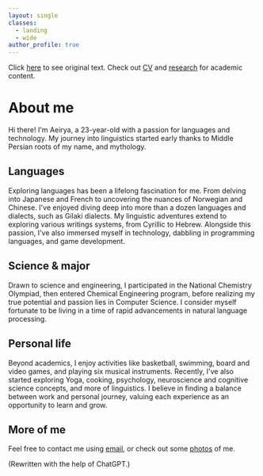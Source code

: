 ```yaml
---
layout: single
classes:
  - landing
  - wide
author_profile: true
---
```


Click [here](/aboutme_full) to see original text.
Check out [CV](/shortcv) and [research](/research) for academic content.

# About me
Hi there! I'm Aeirya, a 23-year-old with a passion for languages and technology. My journey into linguistics started early thanks to Middle Persian roots of my name, and mythology. 

## Languages
Exploring languages has been a lifelong fascination for me. From delving into Japanese and French to uncovering the nuances of Norwegian and Chinese. I've enjoyed diving deep into more than a dozen languages and dialects, such as Gilaki dialects. My linguistic adventures extend to exploring various writings systems, from Cyrillic to Hebrew. Alongside this passion, I've also immersed myself in technology, dabbling in programming languages, and game development.

<!--excerpt-->

## Science & major
Drawn to science and engineering, I participated in the National Chemistry Olympiad, then entered Chemical Engineering program, before realizing my true potential and passion lies in Computer Science. I consider myself fortunate to be living in a time of rapid advancements in natural language processing.

## Personal life
Beyond academics, I enjoy activities like basketball, swimming, board and video games, and playing six musical instruments. Recently, I've also started exploring Yoga, cooking, psychology, neuroscience  and cognitive science concepts, and more of linguistics. I believe in finding a balance between work and personal journey, valuing each experience as an opportunity to learn and grow.


## More of me
Feel free to contact me using [email](mailto:aeiryam@gmail.com), or check out some <a href="/gallery">photos</a> of me.

(Rewritten with the help of ChatGPT.)
